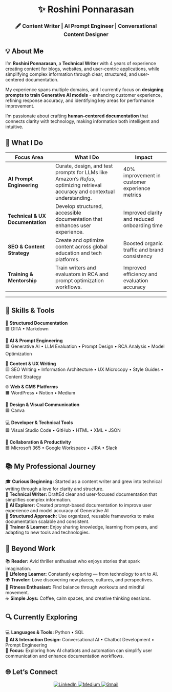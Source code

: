 <h1 align="center">✨ Roshini Ponnarasan </h1>

<h3 align="center">🖋️ Content Writer | AI Prompt Engineer | Conversational Content Designer </h3>
  
## 💡 About Me  

I’m **Roshini Ponnarasan**, a **Technical Writer** with 4 years of experience creating content for blogs, websites, and user-centric applications, while simplifying complex information through clear, structured, and user-centered documentation.  

My experience spans multiple domains, and I currently focus on **designing prompts to train Generative AI models** - enhancing customer experience, refining response accuracy, and identifying key areas for performance improvement.  

I’m passionate about crafting **human-centered documentation** that connects clarity with technology, making information both intelligent and intuitive.

## 🚀 What I Do  

| **Focus Area** | **What I Do** | **Impact** |
|----------------|----------------|-------------|
| **AI Prompt Engineering** | Curate, design, and test prompts for LLMs like Amazon’s *Rufus*, optimizing retrieval accuracy and contextual understanding. | 40% improvement in customer experience metrics |
| **Technical & UX Documentation** | Develop structured, accessible documentation that enhances user experience. | Improved clarity and reduced onboarding time |
| **SEO & Content Strategy** | Create and optimize content across global education and tech platforms. | Boosted organic traffic and brand consistency |
| **Training & Mentorship** | Train writers and evaluators in RCA and prompt optimization workflows. | Improved efficiency and evaluation accuracy |

---

## 🧰 Skills & Tools  

📘 **Structured Documentation**  
🟩 DITA • Markdown  

🤖 **AI & Prompt Engineering**  
🟦 Generative AI • LLM Evaluation • Prompt Design • RCA Analysis • Model Optimization  

📝 **Content & UX Writing**  
🟨 SEO Writing • Information Architecture • UX Microcopy • Style Guides • Content Strategy  

🌐 **Web & CMS Platforms**  
🟧 WordPress • Notion • Medium  

🎨 **Design & Visual Communication**  
🟪 Canva  

💻 **Developer & Technical Tools**  
🟩 Visual Studio Code • GitHub • HTML • XML  • JSON  

🤝 **Collaboration & Productivity**  
🟦 Microsoft 365 • Google Workspace • JIRA • Slack  

## 📚 My Professional Journey  

🎓 **Curious Beginning:** Started as a content writer and grew into technical writing through a love for clarity and structure.  
💼 **Technical Writer:** DraftEd clear and user-focused documentation that simplifies complex information.  
🤖 **AI Explorer:** Created prompt-based documentation to improve user experience and model accuracy of Generative AI  
🧩 **Structured Approach:** Use organized, reusable frameworks to make documentation scalable and consistent.  
💬 **Trainer & Learner:** Enjoy sharing knowledge, learning from peers, and adapting to new tools and technologies.  

## 🌸 Beyond Work  
📚 **Reader:** Avid thriller enthusiast who enjoys stories that spark imagination.  
🌱 **Lifelong Learner:** Constantly exploring — from technology to art to AI.  
🌍 **Traveler:** Love discovering new places, cultures, and perspectives.  
💪 **Fitness Enthusiast:** Find balance through workouts and mindful movement.  
☕ **Simple Joys:** Coffee, calm spaces, and creative thinking sessions.  

## 🔍 Currently Exploring  
💻 **Languages & Tools:** Python • SQL  
🤖 **AI & Interaction Design:** Conversational AI • Chatbot Development • Prompt Engineering  
📘 **Focus:** Exploring how AI chatbots and automation can simplify user communication and enhance documentation workflows.  

## 🌐 Let’s Connect
<p align="center">
<a href="https://www.linkedin.com/in/roshini1720/">
    <img src="https://img.shields.io/badge/LinkedIn-0077B5?style=for-the-badge&logo=linkedin&logoColor=white" alt="LinkedIn"/>
  </a>
  <a href="https://medium.com/@roshiniponnarasan">
    <img src="https://img.shields.io/badge/Medium-000000?style=for-the-badge&logo=medium&logoColor=white" alt="Medium"/>
  </a>
   <a href="mailto:roshiniponnarasan@gmail.com">
    <img src="https://img.shields.io/badge/Gmail-EA4335?style=for-the-badge&logo=gmail&logoColor=white" alt="Gmail"/>
  </a>
</p>
